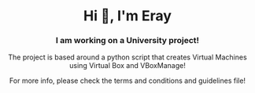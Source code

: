 <h1 align="center">Hi 👋, I'm Eray</h1>
<h3 align="center">I am working on a University project!</h3>

<p align="center"">The project is based around a python script that creates Virtual Machines using Virtual Box and VBoxManage!</p>

<p align="center""> For more info, please check the terms and conditions and guidelines file!</p>
